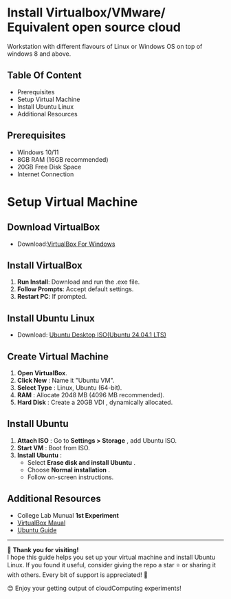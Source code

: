 # Install Virtualbox/VMware/ Equivalent open source cloud 
Workstation with different flavours of Linux or Windows OS 
on top of windows 8 and above. 

## Table Of Content
- Prerequisites
- Setup Virtual Machine
- Install Ubuntu Linux
- Additional Resources

## Prerequisites
- Windows 10/11
- 8GB RAM (16GB recommended)
- 20GB Free Disk Space
- Internet Connection

# Setup Virtual Machine
## Download VirtualBox
- Download:[VirtualBox For Windows](https://www.virtualbox.org/wiki/Downloads)

## Install VirtualBox
1. **Run Install**: Download and run the .exe file.
2. **Follow Prompts**: Accept default settings.
3. **Restart PC**: If prompted.

## Install Ubuntu Linux
- Download: [Ubuntu Desktop ISO(Ubuntu 24.04.1 LTS)](https://ubuntu.com/download/desktop)

## Create Virtual Machine
1. **Open VirtualBox**.
2. **Click New** : Name it "Ubuntu VM".
3. **Select Type** : Linux, Ubuntu (64-bit).
4. **RAM** : Allocate 2048 MB (4096 MB recommended).
5. **Hard Disk** : Create a 20GB VDI , dynamically allocated.

## Install Ubuntu
1. **Attach ISO** : Go to **Settings > Storage** , add Ubuntu ISO.
2. **Start VM** : Boot from ISO.
3. **Install Ubuntu** :
    - Select **Erase disk and install Ubuntu** .
    - Choose **Normal installation** .
    - Follow on-screen instructions.

## Additional Resources
- College Lab Munual **1st Experiment**
- [VirtualBox Maual](https://www.virtualbox.org/manual/)
- [Ubuntu Guide](https://ubuntu.com/tutorials)

---

🙏 **Thank you for visiting!**  
I hope this guide helps you set up your virtual machine and install Ubuntu Linux. If you found it useful, consider giving the repo a star ⭐ or sharing it with others. Every bit of support is appreciated! 🌟

😊 Enjoy your getting output of cloudComputing experiments!
